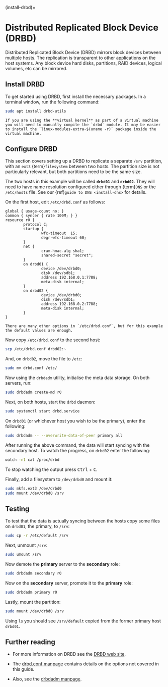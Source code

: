 (install-drbd)=
# Distributed Replicated Block Device (DRBD)

Distributed Replicated Block Device (DRBD) mirrors block devices between multiple hosts. The replication is transparent to other applications on the host systems. Any block device hard disks, partitions, RAID devices, logical volumes, etc can be mirrored.

## Install DRBD

To get started using DRBD, first install the necessary packages. In a terminal window, run the following command:

```bash
sudo apt install drbd-utils
```

```{note}
If you are using the **virtual kernel** as part of a virtual machine you will need to manually compile the `drbd` module. It may be easier to install the `linux-modules-extra-$(uname -r)` package inside the virtual machine.
```

## Configure DRBD

This section covers setting up a DRBD to replicate a separate `/srv` partition, with an `ext3` {term}`filesystem` between two hosts. The partition size is not particularly relevant, but both partitions need to be the same size.

The two hosts in this example will be called **`drbd01`** and **`drbd02`**. They will need to have name resolution configured either through {term}`DNS` or the `/etc/hosts` file. See our {ref}`guide to DNS <install-dns>` for details.

On the first host, edit `/etc/drbd.conf` as follows:

```
global { usage-count no; }
common { syncer { rate 100M; } }
resource r0 {
        protocol C;
        startup {
                wfc-timeout  15;
                degr-wfc-timeout 60;
        }
        net {
                cram-hmac-alg sha1;
                shared-secret "secret";
        }
        on drbd01 {
                device /dev/drbd0;
                disk /dev/sdb1;
                address 192.168.0.1:7788;
                meta-disk internal;
        }
        on drbd02 {
                device /dev/drbd0;
                disk /dev/sdb1;
                address 192.168.0.2:7788;
                meta-disk internal;
        }
} 
```

```{note}
There are many other options in `/etc/drbd.conf`, but for this example the default values are enough.
```

Now copy `/etc/drbd.conf` to the second host:

```bash
scp /etc/drbd.conf drbd02:~
```

And, on `drbd02`, move the file to `/etc`:

```bash
sudo mv drbd.conf /etc/
```

Now using the `drbdadm` utility, initialise the meta data storage. On both servers, run:

```bash
sudo drbdadm create-md r0
```

Next, on both hosts, start the `drbd` daemon:

```bash
sudo systemctl start drbd.service
```

On `drbd01` (or whichever host you wish to be the primary), enter the following:

```bash
sudo drbdadm -- --overwrite-data-of-peer primary all
```

After running the above command, the data will start syncing with the secondary host. To watch the progress, on `drbd02` enter the following:

```bash
watch -n1 cat /proc/drbd
```

To stop watching the output press <kbd>Ctrl</kbd> + <kbd>C</kbd>.

Finally, add a filesystem to `/dev/drbd0` and mount it:

```bash
sudo mkfs.ext3 /dev/drbd0
sudo mount /dev/drbd0 /srv
```

## Testing

To test that the data is actually syncing between the hosts copy some files on `drbd01`, the primary, to `/srv`:

```bash
sudo cp -r /etc/default /srv
```

Next, unmount `/srv`:

```bash
sudo umount /srv
```

Now demote the **primary** server to the **secondary** role:

```bash
sudo drbdadm secondary r0
```

Now on the **secondary** server, promote it to the **primary** role:

```bash
sudo drbdadm primary r0
```

Lastly, mount the partition:

```bash
sudo mount /dev/drbd0 /srv
```

Using `ls` you should see `/srv/default` copied from the former primary host `drbd01`.

## Further reading

- For more information on DRBD see the [DRBD web site](http://www.drbd.org/).

- The [drbd.conf manpage](http://manpages.ubuntu.com/manpages/en/man5/drbd.conf.5.html) contains details on the options not covered in this guide.

- Also, see the [drbdadm manpage](http://manpages.ubuntu.com/manpages/en/man8/drbdadm.8.html).

